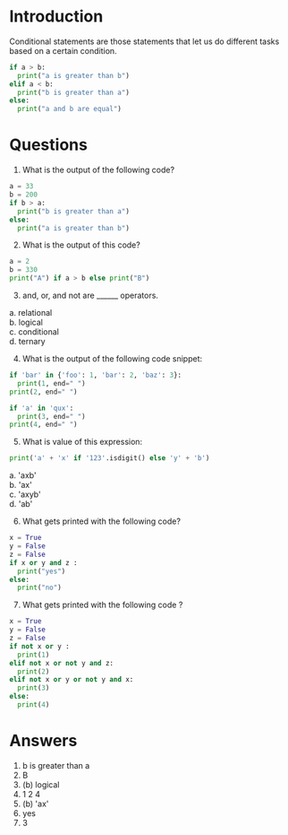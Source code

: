 # Introduction

Conditional statements are those statements that let us do different tasks based on a certain condition.

```py
if a > b:
  print("a is greater than b")
elif a < b:
  print("b is greater than a")
else:
  print("a and b are equal")
```

# Questions

1. What is the output of the following code?
```py
a = 33
b = 200
if b > a:
  print("b is greater than a")
else:
  print("a is greater than b")
```

2. What is the output of this code?
```py
a = 2
b = 330
print("A") if a > b else print("B")
```

3. and, or, and not are ______ operators.

a. relational<br>
b. logical<br>
c. conditional<br>
d. ternary<br>

4. What is the output of the following code snippet:

```py
if 'bar' in {'foo': 1, 'bar': 2, 'baz': 3}:
  print(1, end=" ")
print(2, end=" ")

if 'a' in 'qux':
  print(3, end=" ")
print(4, end=" ")
```

5. What is value of this expression:

```py
print('a' + 'x' if '123'.isdigit() else 'y' + 'b')
```

a. 'axb' <br>
b. 'ax' <br>
c. 'axyb' <br>
d. 'ab' <br>

6. What gets printed with the following code?

```py
x = True
y = False
z = False
if x or y and z :
  print("yes")
else:
  print("no")
```

7. What gets printed with the following code ?

```py
x = True
y = False
z = False
if not x or y :
  print(1)
elif not x or not y and z:
  print(2)
elif not x or y or not y and x:
  print(3)
else:
  print(4)
```

# Answers

1. b is greater than a
2. B
3. (b) logical
4. 1 2 4
5. (b) 'ax'
6. yes
7. 3